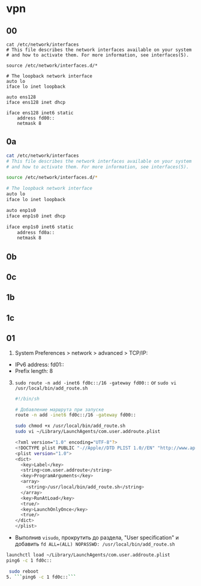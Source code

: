 #  vpn
## 00
```
cat /etc/network/interfaces
# This file describes the network interfaces available on your system
# and how to activate them. For more information, see interfaces(5).

source /etc/network/interfaces.d/*

# The loopback network interface
auto lo
iface lo inet loopback

auto ens128
iface ens128 inet dhcp

iface ens128 inet6 static
    address fd00::
    netmask 8
```

## 0a
```sh
cat /etc/network/interfaces
# This file describes the network interfaces available on your system
# and how to activate them. For more information, see interfaces(5).

source /etc/network/interfaces.d/*

# The loopback network interface
auto lo
iface lo inet loopback

auto enp1s0
iface enp1s0 inet dhcp

iface enp1s0 inet6 static
    address fd0a::
    netmask 8 
```
## 0b

## 0c

## 1b

## 1c

## 01
1. System Preferences > network > advanced > TCP/IP:
-  IPv6 address: fd01::
-  Prefix length: 8
3. ```sudo route -n add -inet6 fd0c::/16 -gateway fd00::```
   or
   ```sudo vi /usr/local/bin/add_route.sh```
   ```sh
   #!/bin/sh

   # Добавление маршрута при запуске
   route -n add -inet6 fd0c::/16 -gateway fd00::   
   ```
   ```sh
   sudo chmod +x /usr/local/bin/add_route.sh
   sudo vi ~/Library/LaunchAgents/com.user.addroute.plist
   ```
   ```sh
   <?xml version="1.0" encoding="UTF-8"?>
   <!DOCTYPE plist PUBLIC "-//Apple//DTD PLIST 1.0//EN" "http://www.apple.com/DTDs/PropertyList-1.0.dtd">
   <plist version="1.0">
   <dict>
     <key>Label</key>
     <string>com.user.addroute</string>
     <key>ProgramArguments</key>
     <array>
       <string>/usr/local/bin/add_route.sh</string>
     </array>
     <key>RunAtLoad</key>
     <true/>
     <key>LaunchOnlyOnce</key>
     <true/>
   </dict>
   </plist>
   ```
-  Выполнив ```visudo```, прокрутить до раздела, "User specification" и добавить ```fd ALL=(ALL) NOPASSWD: /usr/local/bin/add_route.sh```
  ```sh
  launchctl load ~/Library/LaunchAgents/com.user.addroute.plist
  ping6 -c 1 fd0c::
  ```
  ```sh
   sudo reboot
 5. ```ping6 -c 1 fd0c::```
